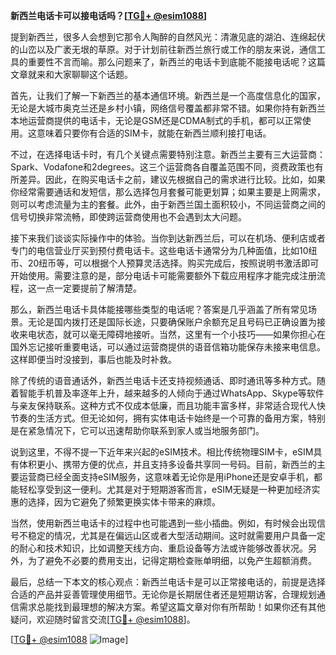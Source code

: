 **新西兰电话卡可以接电话吗？[[TG💪+ @esim1088](https://t.me/s/esim1088)]**

提到新西兰，很多人会想到它那令人陶醉的自然风光：清澈见底的湖泊、连绵起伏的山峦以及广袤无垠的草原。对于计划前往新西兰旅行或工作的朋友来说，通信工具的重要性不言而喻。那么问题来了，新西兰的电话卡到底能不能接电话呢？这篇文章就来和大家聊聊这个话题。

首先，让我们了解一下新西兰的基本通信环境。新西兰是一个高度信息化的国家，无论是大城市奥克兰还是乡村小镇，网络信号覆盖都非常不错。如果你持有新西兰本地运营商提供的电话卡，无论是GSM还是CDMA制式的手机，都可以正常使用。这意味着只要你有合适的SIM卡，就能在新西兰顺利接打电话。

不过，在选择电话卡时，有几个关键点需要特别注意。新西兰主要有三大运营商：Spark、Vodafone和2degrees。这三个运营商各自覆盖范围不同，资费政策也有所差异。因此，在购买电话卡之前，建议先根据自己的需求进行比较。比如，如果你经常需要通话和发短信，那么选择包月套餐可能更划算；如果主要是上网需求，则可以考虑流量为主的套餐。此外，由于新西兰国土面积较小，不同运营商之间的信号切换非常流畅，即使跨运营商使用也不会遇到太大问题。

接下来我们谈谈实际操作中的体验。当你到达新西兰后，可以在机场、便利店或者专门的电信营业厅买到预付费电话卡。这些电话卡通常分为几种面值，比如10纽币、20纽币等，可以根据个人预算灵活选择。购买完成后，按照说明书激活即可开始使用。需要注意的是，部分电话卡可能需要额外下载应用程序才能完成注册流程，这一点一定要提前了解清楚。

那么，新西兰电话卡具体能接哪些类型的电话呢？答案是几乎涵盖了所有常见场景。无论是国内拨打还是国际长途，只要确保账户余额充足且号码已正确设置为接收来电状态，就可以毫无障碍地接听。当然，这里有一个小技巧——如果你担心在国外忘记接听重要电话，可以通过运营商提供的语音信箱功能保存未接来电信息。这样即便当时没接到，事后也能及时补救。

除了传统的语音通话外，新西兰电话卡还支持视频通话、即时通讯等多种方式。随着智能手机普及率逐年上升，越来越多的人倾向于通过WhatsApp、Skype等软件与亲友保持联系。这种方式不仅成本低廉，而且功能丰富多样，非常适合现代人快节奏的生活方式。但无论如何，拥有实体电话卡始终是一个可靠的备用方案，特别是在紧急情况下，它可以迅速帮助你联系到家人或当地服务部门。

说到这里，不得不提一下近年来兴起的eSIM技术。相比传统物理SIM卡，eSIM具有体积更小、携带方便的优点，并且支持多设备共享同一号码。目前，新西兰的主要运营商已经全面支持eSIM服务，这意味着无论你是用iPhone还是安卓手机，都能轻松享受到这一便利。尤其是对于短期游客而言，eSIM无疑是一种更加经济实惠的选择，因为它避免了频繁更换实体卡带来的麻烦。

当然，使用新西兰电话卡的过程中也可能遇到一些小插曲。例如，有时候会出现信号不稳定的情况，尤其是在偏远山区或者大型活动期间。这时就需要用户具备一定的耐心和技术知识，比如调整天线方向、重启设备等方法或许能够改善状况。另外，为了避免不必要的费用支出，记得定期检查账单明细，以免产生超额消费。

最后，总结一下本文的核心观点：新西兰电话卡是可以正常接电话的，前提是选择合适的产品并妥善管理使用细节。无论你是长期居住者还是短期访客，合理规划通信需求总能找到最理想的解决方案。希望这篇文章对你有所帮助！如果你还有其他疑问，欢迎随时留言交流[[TG💪+ @esim1088](https://t.me/s/esim1088)]。

[[TG💪+ @esim1088](https://t.me/s/esim1088) ![Image](https://i.postimg.cc/4NQfJmqS/Snipaste-2025-05-13-00-14-12.png)]